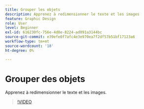```yaml
---
title: Grouper les objets
description: Apprenez à redimensionner le texte et les images
feature: Graphic Design
role: User
level: Beginner
exl-id: 616230fc-756e-4d0e-8224-ad091a3144bc
source-git-commit: e39efe0f7afc4e3e970ea7f2df57b51bf17123a6
workflow-type: tm+mt
source-wordcount: '18'
ht-degree: 0%

---
```


# Grouper des objets

Apprenez à redimensionner le texte et les images.

>[!VIDEO](https://video.tv.adobe.com/v/3420212?quality=12&learn=on&hidetitle=true)
